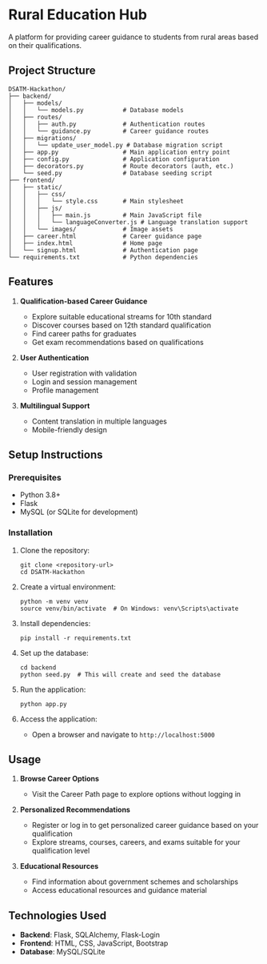 # Rural Education Hub

A platform for providing career guidance to students from rural areas based on their qualifications.

## Project Structure

```
DSATM-Hackathon/
├── backend/
│   ├── models/
│   │   └── models.py           # Database models
│   ├── routes/
│   │   ├── auth.py             # Authentication routes
│   │   └── guidance.py         # Career guidance routes
│   ├── migrations/
│   │   └── update_user_model.py # Database migration script
│   ├── app.py                  # Main application entry point
│   ├── config.py               # Application configuration
│   ├── decorators.py           # Route decorators (auth, etc.)
│   └── seed.py                 # Database seeding script
├── frontend/
│   ├── static/
│   │   ├── css/
│   │   │   └── style.css       # Main stylesheet
│   │   ├── js/
│   │   │   ├── main.js         # Main JavaScript file
│   │   │   └── languageConverter.js # Language translation support
│   │   └── images/             # Image assets
│   ├── career.html             # Career guidance page
│   ├── index.html              # Home page
│   └── signup.html             # Authentication page
└── requirements.txt            # Python dependencies
```

## Features

1. **Qualification-based Career Guidance**
   - Explore suitable educational streams for 10th standard
   - Discover courses based on 12th standard qualification
   - Find career paths for graduates
   - Get exam recommendations based on qualifications

2. **User Authentication**
   - User registration with validation
   - Login and session management
   - Profile management

3. **Multilingual Support**
   - Content translation in multiple languages
   - Mobile-friendly design

## Setup Instructions

### Prerequisites
- Python 3.8+
- Flask
- MySQL (or SQLite for development)

### Installation

1. Clone the repository:
   ```
   git clone <repository-url>
   cd DSATM-Hackathon
   ```

2. Create a virtual environment:
   ```
   python -m venv venv
   source venv/bin/activate  # On Windows: venv\Scripts\activate
   ```

3. Install dependencies:
   ```
   pip install -r requirements.txt
   ```

4. Set up the database:
   ```
   cd backend
   python seed.py  # This will create and seed the database
   ```

5. Run the application:
   ```
   python app.py
   ```

6. Access the application:
   - Open a browser and navigate to `http://localhost:5000`

## Usage

1. **Browse Career Options**
   - Visit the Career Path page to explore options without logging in

2. **Personalized Recommendations**
   - Register or log in to get personalized career guidance based on your qualification
   - Explore streams, courses, careers, and exams suitable for your qualification level

3. **Educational Resources**
   - Find information about government schemes and scholarships
   - Access educational resources and guidance material

## Technologies Used

- **Backend**: Flask, SQLAlchemy, Flask-Login
- **Frontend**: HTML, CSS, JavaScript, Bootstrap
- **Database**: MySQL/SQLite
